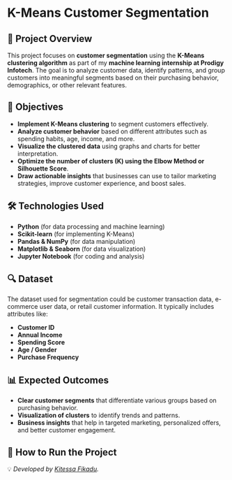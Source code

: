 # K-Means Customer Segmentation

## 📌 Project Overview
This project focuses on **customer segmentation** using the **K-Means clustering algorithm** as part of my **machine learning internship at Prodigy Infotech**. The goal is to analyze customer data, identify patterns, and group customers into meaningful segments based on their purchasing behavior, demographics, or other relevant features.

## 🎯 Objectives
- **Implement K-Means clustering** to segment customers effectively.
- **Analyze customer behavior** based on different attributes such as spending habits, age, income, and more.
- **Visualize the clustered data** using graphs and charts for better interpretation.
- **Optimize the number of clusters (K) using the Elbow Method or Silhouette Score**.
- **Draw actionable insights** that businesses can use to tailor marketing strategies, improve customer experience, and boost sales.

## 🛠️ Technologies Used
- **Python** (for data processing and machine learning)
- **Scikit-learn** (for implementing K-Means)
- **Pandas & NumPy** (for data manipulation)
- **Matplotlib & Seaborn** (for data visualization)
- **Jupyter Notebook** (for coding and analysis)

## 🔍 Dataset
The dataset used for segmentation could be customer transaction data, e-commerce user data, or retail customer information. It typically includes attributes like:
- **Customer ID**
- **Annual Income**
- **Spending Score**
- **Age / Gender**
- **Purchase Frequency**

## 📊 Expected Outcomes
- **Clear customer segments** that differentiate various groups based on purchasing behavior.
- **Visualization of clusters** to identify trends and patterns.
- **Business insights** that help in targeted marketing, personalized offers, and better customer engagement.

## 🚀 How to Run the Project

💡 *Developed by [Kitessa Fikadu](https://linkedin.com/in/kitessa-fikadu).*
